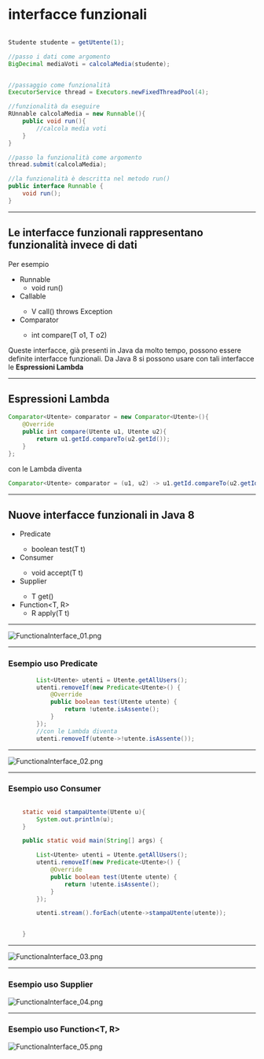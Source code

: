 # interfacce funzionali



```java

Studente studente = getUtente(1);

//passo i dati come argomento
BigDecimal mediaVoti = calcolaMedia(studente);


//passaggio come funzionalità
ExecutorService thread = Executors.newFixedThreadPool(4);

//funzionalità da eseguire
RUnnable calcolaMedia = new Runnable(){
    public void run(){
        //calcola media voti
    }
}

//passo la funzionalità come argomento
thread.submit(calcolaMedia);

//la funzionalità è descritta nel metodo run()
public interface Runnable {
    void run();
}

```

---

## Le interfacce funzionali rappresentano funzionalità invece di dati

Per esempio

* Runnable
  * void run()
* Callable<V>
  * V call() throws Exception
* Comparator<T>
  * int compare(T o1, T o2)

Queste interfacce, già presenti in Java da molto tempo, possono essere definite interfacce funzionali.
Da Java 8 si possono usare con tali interfacce le **Espressioni Lambda**

---

## Espressioni Lambda

```java
Comparator<Utente> comparator = new Comparator<Utente>(){
    @Override
    public int compare(Utente u1, Utente u2){
        return u1.getId.compareTo(u2.getId());
    }
};
```

con le Lambda diventa

```java
Comparator<Utente> comparator = (u1, u2) -> u1.getId.compareTo(u2.getId());
```

---

## Nuove interfacce funzionali in Java 8
* Predicate<T>
  * boolean test(T t)
* Consumer<T>
  * void accept(T t)
* Supplier<T>
  * T get()
* Function<T, R>
  * R apply(T t)

---

![FunctionaInterface_01.png](https://raw.githubusercontent.com/maboglia/CorsoJava/master/appunti/img/FunctionaInterface_01.png)

---

### Esempio uso Predicate<T>

```java
        List<Utente> utenti = Utente.getAllUsers();
        utenti.removeIf(new Predicate<Utente>() {
            @Override
            public boolean test(Utente utente) {
                return !utente.isAssente();
            }
        });
        //con le Lambda diventa
        utenti.removeIf(utente->!utente.isAssente());

```

---

![FunctionaInterface_02.png](https://raw.githubusercontent.com/maboglia/CorsoJava/master/appunti/img/FunctionaInterface_02.png)

---

### Esempio uso Consumer<T>

```java

    static void stampaUtente(Utente u){
        System.out.println(u);
    }

    public static void main(String[] args) {

        List<Utente> utenti = Utente.getAllUsers();
        utenti.removeIf(new Predicate<Utente>() {
            @Override
            public boolean test(Utente utente) {
                return !utente.isAssente();
            }
        });

        utenti.stream().forEach(utente->stampaUtente(utente));


    }

```

---

![FunctionaInterface_03.png](https://raw.githubusercontent.com/maboglia/CorsoJava/master/appunti/img/FunctionaInterface_03.png)

---
### Esempio uso Supplier<T>

![FunctionaInterface_04.png](https://raw.githubusercontent.com/maboglia/CorsoJava/master/appunti/img/FunctionaInterface_04.png)

---

### Esempio uso Function<T, R>

![FunctionaInterface_05.png](https://raw.githubusercontent.com/maboglia/CorsoJava/master/appunti/img/FunctionaInterface_05.png)

